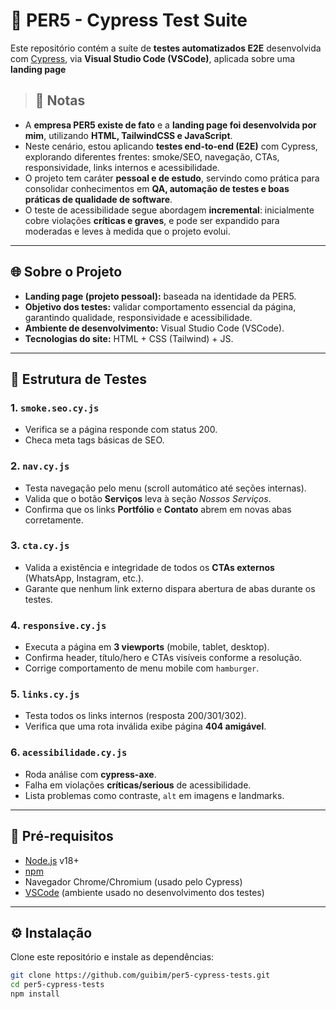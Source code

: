 
# 🧪 PER5 - Cypress Test Suite

Este repositório contém a suíte de **testes automatizados E2E** desenvolvida com [Cypress](https://www.cypress.io/), via **Visual Studio Code (VSCode)**, aplicada sobre uma **landing page**

> ## 📝 Notas

- A **empresa PER5 existe de fato** e a **landing page foi desenvolvida por mim**, utilizando **HTML, TailwindCSS e JavaScript**.  
- Neste cenário, estou aplicando **testes end-to-end (E2E)** com Cypress, explorando diferentes frentes: smoke/SEO, navegação, CTAs, responsividade, links internos e acessibilidade.  
- O projeto tem caráter **pessoal e de estudo**, servindo como prática para consolidar conhecimentos em **QA, automação de testes e boas práticas de qualidade de software**.    
- O teste de acessibilidade segue abordagem **incremental**: inicialmente cobre violações **críticas e graves**, e pode ser expandido para moderadas e leves à medida que o projeto evolui.


---

## 🌐 Sobre o Projeto
- **Landing page (projeto pessoal):** baseada na identidade da PER5.  
- **Objetivo dos testes:** validar comportamento essencial da página, garantindo qualidade, responsividade e acessibilidade.  
- **Ambiente de desenvolvimento:** Visual Studio Code (VSCode).  
- **Tecnologias do site:** HTML + CSS (Tailwind) + JS.  

---

## 📂 Estrutura de Testes

### 1. `smoke.seo.cy.js`
- Verifica se a página responde com status 200.  
- Checa meta tags básicas de SEO.  

### 2. `nav.cy.js`
- Testa navegação pelo menu (scroll automático até seções internas).  
- Valida que o botão **Serviços** leva à seção *Nossos Serviços*.  
- Confirma que os links **Portfólio** e **Contato** abrem em novas abas corretamente.  

### 3. `cta.cy.js`
- Valida a existência e integridade de todos os **CTAs externos** (WhatsApp, Instagram, etc.).  
- Garante que nenhum link externo dispara abertura de abas durante os testes.  

### 4. `responsive.cy.js`
- Executa a página em **3 viewports** (mobile, tablet, desktop).  
- Confirma header, título/hero e CTAs visíveis conforme a resolução.  
- Corrige comportamento de menu mobile com `hamburger`.  

### 5. `links.cy.js`
- Testa todos os links internos (resposta 200/301/302).  
- Verifica que uma rota inválida exibe página **404 amigável**.  

### 6. `acessibilidade.cy.js`
- Roda análise com **cypress-axe**.  
- Falha em violações **críticas/serious** de acessibilidade.  
- Lista problemas como contraste, `alt` em imagens e landmarks.  

---

## 🚀 Pré-requisitos
- [Node.js](https://nodejs.org/) v18+  
- [npm](https://www.npmjs.com/)  
- Navegador Chrome/Chromium (usado pelo Cypress)  
- [VSCode](https://code.visualstudio.com/) (ambiente usado no desenvolvimento dos testes)  

---

## ⚙️ Instalação
Clone este repositório e instale as dependências:

```bash
git clone https://github.com/guibim/per5-cypress-tests.git
cd per5-cypress-tests
npm install
